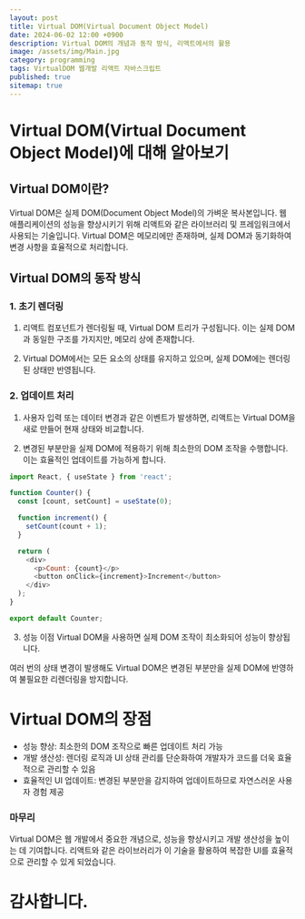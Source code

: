 ```yaml
---
layout: post
title: Virtual DOM(Virtual Document Object Model)
date: 2024-06-02 12:00 +0900
description: Virtual DOM의 개념과 동작 방식, 리액트에서의 활용
image: /assets/img/Main.jpg
category: programming
tags: VirtualDOM 웹개발 리액트 자바스크립트
published: true
sitemap: true
---
```


# Virtual DOM(Virtual Document Object Model)에 대해 알아보기

## Virtual DOM이란?

Virtual DOM은 실제 DOM(Document Object Model)의 가벼운 복사본입니다. 웹 애플리케이션의 성능을 향상시키기 위해 리액트와 같은 라이브러리 및 프레임워크에서 사용되는 기술입니다. Virtual DOM은 메모리에만 존재하며, 실제 DOM과 동기화하여 변경 사항을 효율적으로 처리합니다.

## Virtual DOM의 동작 방식

### 1. 초기 렌더링

1. 리액트 컴포넌트가 렌더링될 때, Virtual DOM 트리가 구성됩니다. 이는 실제 DOM과 동일한 구조를 가지지만, 메모리 상에 존재합니다.

2. Virtual DOM에서는 모든 요소의 상태를 유지하고 있으며, 실제 DOM에는 렌더링된 상태만 반영됩니다.

### 2. 업데이트 처리

1. 사용자 입력 또는 데이터 변경과 같은 이벤트가 발생하면, 리액트는 Virtual DOM을 새로 만들어 현재 상태와 비교합니다.

2. 변경된 부분만을 실제 DOM에 적용하기 위해 최소한의 DOM 조작을 수행합니다. 이는 효율적인 업데이트를 가능하게 합니다.

```javascript
import React, { useState } from 'react';

function Counter() {
  const [count, setCount] = useState(0);

  function increment() {
    setCount(count + 1);
  }

  return (
    <div>
      <p>Count: {count}</p>
      <button onClick={increment}>Increment</button>
    </div>
  );
}

export default Counter;
```
3. 성능 이점
Virtual DOM을 사용하면 실제 DOM 조작이 최소화되어 성능이 향상됩니다.

여러 번의 상태 변경이 발생해도 Virtual DOM은 변경된 부분만을 실제 DOM에 반영하여 불필요한 리렌더링을 방지합니다.

# Virtual DOM의 장점
- 성능 향상: 최소한의 DOM 조작으로 빠른 업데이트 처리 가능
- 개발 생산성: 렌더링 로직과 UI 상태 관리를 단순화하여 개발자가 코드를 더욱 효율적으로 관리할 수 있음
- 효율적인 UI 업데이트: 변경된 부분만을 감지하여 업데이트하므로 자연스러운 사용자 경험 제공


### 마무리
Virtual DOM은 웹 개발에서 중요한 개념으로, 성능을 향상시키고 개발 생산성을 높이는 데 기여합니다. 리액트와 같은 라이브러리가 이 기술을 활용하여 복잡한 UI를 효율적으로 관리할 수 있게 되었습니다.
# 감사합니다.

